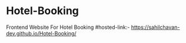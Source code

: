 # Hotel-Booking
Frontend Website For Hotel Booking
#hosted-link:-
https://sahilchavan-dev.github.io/Hotel-Booking/
